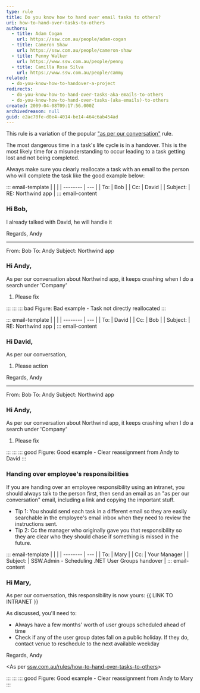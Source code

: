```yaml
---
type: rule
title: Do you know how to hand over email tasks to others?
uri: how-to-hand-over-tasks-to-others
authors:
  - title: Adam Cogan
    url: https://ssw.com.au/people/adam-cogan
  - title: Cameron Shaw
    url: https://ssw.com.au/people/cameron-shaw
  - title: Penny Walker
    url: https://www.ssw.com.au/people/penny
  - title: Camilla Rosa Silva
    url: https://www.ssw.com.au/people/cammy
related:
  - do-you-know-how-to-handover-a-project
redirects:
  - do-you-know-how-to-hand-over-tasks-aka-emails-to-others
  - do-you-know-how-to-hand-over-tasks-(aka-emails)-to-others
created: 2009-04-08T09:17:56.000Z
archivedreason: null
guid: e2ac70fe-d0e4-4014-be14-464c6ab454ad
---
```

This rule is a variation of the popular ["as per our conversation"](/as-per-our-conversation-emails) rule.

The most dangerous time in a task's life cycle is in a handover. This is the most likely time for a misunderstanding to occur leading to a task getting lost and not being completed.

<!--endintro-->

Always make sure you clearly reallocate a task with an email to the person who will complete the task like the good example below: 

::: email-template
|          |     |
| -------- | --- |
| To:      | Bob |
| Cc:      | David |
| Subject: | RE: Northwind app |
::: email-content  

### Hi Bob,

I already talked with David, he will handle it

Regards,
Andy

- - -

From: Bob
To: Andy
Subject: Northwind app

### Hi Andy,

As per our conversation about Northwind app, it keeps crashing when I do a search under 'Company'

1. Please fix 

:::
:::
::: bad
Figure: Bad example - Task not directly reallocated 
:::

::: email-template
|          |     |
| -------- | --- |
| To:      | David |
| Cc:      | Bob |
| Subject: | RE: Northwind app |
::: email-content  

### Hi David,

As per our conversation,

1. Please action

Regards,
Andy

- - -

From: Bob
To: Andy
Subject: Northwind app

### Hi Andy,

As per our conversation about Northwind app, it keeps crashing when I do a search under 'Company' 

1. Please fix 

:::
:::
::: good
Figure: Good example - Clear reassignment from Andy to David
:::

### Handing over employee's responsibilities

If you are handing over an employee responsibility using an intranet, you should always talk to the person first, then send an email as an "as per our conversation" email, including a link and copying the important stuff.

* Tip 1: You should send each task in a different email so they are easily searchable in the employee's email inbox when they need to review the instructions sent.
* Tip 2: Cc the manager who originally gave you that responsibility so they are clear who they should chase if something is missed in the future. 


::: email-template
|          |     |
| -------- | --- |
| To:      | Mary |
| Cc:      | Your Manager |
| Subject: | SSW.Admin - Scheduling .NET User Groups handover |
::: email-content  

### Hi Mary,

As per our conversation, this responsibility is now yours: {{ LINK TO INTRANET }}

As discussed, you'll need to:

* Always have a few months' worth of user groups scheduled ahead of time
* Check if any of the user group dates fall on a public holiday. If they do, contact venue to reschedule to the next available weekday

Regards,
Andy

\<As per [ssw.com.au/rules/how-to-hand-over-tasks-to-others](https://www.ssw.com.au/rules/how-to-hand-over-tasks-to-others)\>

:::
:::
::: good
Figure: Good example - Clear reassignment from Andy to Mary
:::
